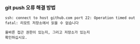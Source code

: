 ### git push 오류 해결 방법
```
ssh: connect to host github.com port 22: Operation timed out
fatal: 리모트 저장소에서 읽을 수 없습니다

올바른 접근 권한이 있는지, 그리고 저장소가 있는지
확인하십시오.
```

